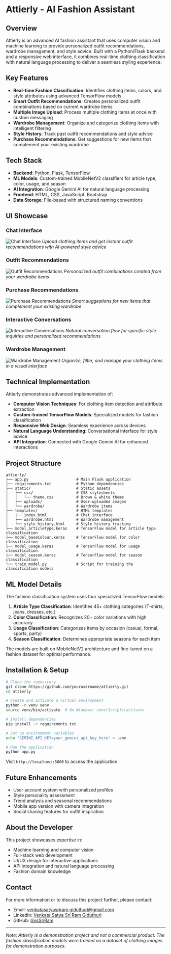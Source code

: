 # Attierly - AI Fashion Assistant

<!-- ![Attierly Logo](demo_screenshots/attierly_header.png) -->

## Overview

Attierly is an advanced AI fashion assistant that uses computer vision and machine learning to provide personalized outfit recommendations, wardrobe management, and style advice. Built with a Python/Flask backend and a responsive web interface, it combines real-time clothing classification with natural language processing to deliver a seamless styling experience.

## Key Features

- **Real-time Fashion Classification**: Identifies clothing items, colors, and style attributes using advanced TensorFlow models
- **Smart Outfit Recommendations**: Creates personalized outfit combinations based on current wardrobe items
- **Multiple Image Upload**: Process multiple clothing items at once with custom messaging
- **Wardrobe Management**: Organize and categorize clothing items with intelligent filtering
- **Style History**: Track past outfit recommendations and style advice
- **Purchase Recommendations**: Get suggestions for new items that complement your existing wardrobe

## Tech Stack

- **Backend**: Python, Flask, TensorFlow
- **ML Models**: Custom-trained MobileNetV2 classifiers for article type, color, usage, and season
- **AI Integration**: Google Gemini AI for natural language processing
- **Frontend**: HTML, CSS, JavaScript, Bootstrap
- **Data Storage**: File-based with structured naming conventions

## UI Showcase

### Chat Interface
![Chat Interface](demo_screenshots/chat_image_upload.png)
*Upload clothing items and get instant outfit recommendations with AI-powered style advice*

### Outfit Recommendations
![Outfit Recommendations](demo_screenshots/chat_response_1_1.png)
*Personalized outfit combinations created from your wardrobe items*

### Purchase Recommendations
![Purchase Recommendations](demo_screenshots/chat_response_1_2.png)
*Smart suggestions for new items that complement your existing wardrobe*

### Interactive Conversations
![Interactive Conversations](demo_screenshots/chat_response_2.png)
*Natural conversation flow for specific style inquiries and personalized recommendations*

### Wardrobe Management
![Wardrobe Management](demo_screenshots/wardrobe.png)
*Organize, filter, and manage your clothing items in a visual interface*

## Technical Implementation

Attierly demonstrates advanced implementation of:

- **Computer Vision Techniques**: For clothing item detection and attribute extraction
- **Custom-trained TensorFlow Models**: Specialized models for fashion classification
- **Responsive Web Design**: Seamless experience across devices
- **Natural Language Understanding**: Conversational interface for style advice
- **API Integration**: Connected with Google Gemini AI for enhanced interactions

## Project Structure

```
attierly/
├── app.py                     # Main Flask application
├── requirements.txt           # Python dependencies
├── static/                    # Static assets
│   ├── css/                   # CSS stylesheets
│   │   └── theme.css          # Brown & white theme
│   ├── uploads/               # User-uploaded images
│   └── wardrobe/              # Wardrobe items
├── templates/                 # HTML templates
│   ├── index.html             # Chat interface
│   ├── wardrobe.html          # Wardrobe management
│   └── style_history.html     # Style history tracking
├── model_articleType.keras    # TensorFlow model for article type classification
├── model_baseColour.keras     # TensorFlow model for color classification
├── model_usage.keras          # TensorFlow model for usage classification
├── model_season.keras         # TensorFlow model for season classification
└── train_model.py             # Script for training the classification models
```

## ML Model Details

The fashion classification system uses four specialized TensorFlow models:

1. **Article Type Classification**: Identifies 45+ clothing categories (T-shirts, jeans, dresses, etc.)
2. **Color Classification**: Recognizes 20+ color variations with high accuracy
3. **Usage Classification**: Categorizes items by occasion (casual, formal, sports, party)
4. **Season Classification**: Determines appropriate seasons for each item

The models are built on MobileNetV2 architecture and fine-tuned on a fashion dataset for optimal performance.

## Installation & Setup

```bash
# Clone the repository
git clone https://github.com/yourusername/attierly.git
cd attierly

# Create and activate a virtual environment
python -m venv venv
source venv/bin/activate  # On Windows: venv\Scripts\activate

# Install dependencies
pip install -r requirements.txt

# Set up environment variables
echo "GEMINI_API_KEY=your_gemini_api_key_here" > .env

# Run the application
python app.py
```

Visit `http://localhost:5000` to access the application.

## Future Enhancements

- User account system with personalized profiles
- Style personality assessment
- Trend analysis and seasonal recommendations
- Mobile app version with camera integration
- Social sharing features for outfit inspiration

## About the Developer

This project showcases expertise in:
- Machine learning and computer vision
- Full-stack web development
- UI/UX design for interactive applications
- API integration and natural language processing
- Fashion domain knowledge

## Contact

For more information or to discuss this project further, please contact:
- Email: [venkatasatyasriram.giduthuri@gmail.com](mailto:venkatasatyasriram.giduthuri@gmail.com)
- LinkedIn: [Venkata Satya Sri Ram Giduthuri](https://www.linkedin.com/in/sriram-gvs/)
- GitHub: [GvsSriRam](https://github.com/GvsSriRam)

---

*Note: Attierly is a demonstration project and not a commercial product. The fashion classification models were trained on a dataset of clothing images for demonstration purposes.*
